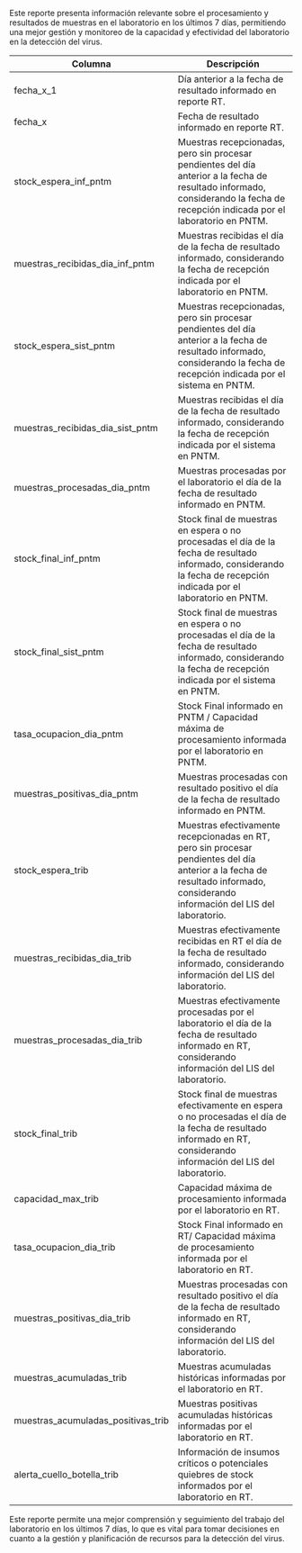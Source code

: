 Este reporte presenta información relevante sobre el procesamiento y resultados de muestras en el laboratorio en los últimos 7 días, permitiendo una mejor gestión y monitoreo de la capacidad y efectividad del laboratorio en la detección del virus.

| Columna                            | Descripción                                                                                                                                                                      |
|------------------------------------|----------------------------------------------------------------------------------------------------------------------------------------------------------------------------------|
| fecha_x_1                          | Día anterior a la fecha de resultado informado en reporte RT.                                                                                                                    |
| fecha_x                            | Fecha de resultado informado en reporte RT.                                                                                                                                      |
| stock_espera_inf_pntm              | Muestras recepcionadas, pero sin procesar pendientes del día anterior a la fecha de resultado informado, considerando la fecha de recepción indicada por el laboratorio en PNTM. |
| muestras_recibidas_dia_inf_pntm    | Muestras recibidas el día de la fecha de resultado informado, considerando la fecha de recepción indicada por el laboratorio en PNTM.                                            |
| stock_espera_sist_pntm             | Muestras recepcionadas, pero sin procesar pendientes del día anterior a la fecha de resultado informado, considerando la fecha de recepción indicada por el sistema en PNTM.     |
| muestras_recibidas_dia_sist_pntm   | Muestras recibidas el día de la fecha de resultado informado, considerando la fecha de recepción indicada por el sistema en PNTM.                                                |
| muestras_procesadas_dia_pntm       | Muestras procesadas por el laboratorio el día de la fecha de resultado informado en PNTM.                                                                                        |
| stock_final_inf_pntm               | Stock final de muestras en espera o no procesadas el día de la fecha de resultado informado, considerando la fecha de recepción indicada por el laboratorio en PNTM.             |
| stock_final_sist_pntm              | Stock final de muestras en espera o no procesadas el día de la fecha de resultado informado, considerando la fecha de recepción indicada por el sistema en PNTM.                 |
| tasa_ocupacion_dia_pntm            | Stock Final informado en PNTM / Capacidad máxima de procesamiento informada por el laboratorio en PNTM.                                                                          |
| muestras_positivas_dia_pntm        | Muestras procesadas con resultado positivo el día de la fecha de resultado informado en PNTM.                                                                                    |
| stock_espera_trib                  | Muestras efectivamente recepcionadas en RT, pero sin procesar pendientes del día anterior a la fecha de resultado informado, considerando información del LIS del laboratorio.   |
| muestras_recibidas_dia_trib        | Muestras efectivamente recibidas en RT el día de la fecha de resultado informado, considerando información del LIS del laboratorio.                                              |
| muestras_procesadas_dia_trib       | Muestras efectivamente procesadas por el laboratorio el día de la fecha de resultado informado en RT, considerando información del LIS del laboratorio.                          |
| stock_final_trib                   | Stock final de muestras efectivamente en espera o no procesadas el día de la fecha de resultado informado en RT, considerando información del LIS del laboratorio.               |
| capacidad_max_trib                 | Capacidad máxima de procesamiento informada por el laboratorio en RT.                                                                                                            |
| tasa_ocupacion_dia_trib            | Stock Final informado en RT/ Capacidad máxima de procesamiento informada por el laboratorio en RT.                                                                               |
| muestras_positivas_dia_trib        | Muestras procesadas con resultado positivo el día de la fecha de resultado informado en RT, considerando información del LIS del laboratorio.                                    |
| muestras_acumuladas_trib           | Muestras acumuladas históricas informadas por el laboratorio en RT.                                                                                                              |
| muestras_acumuladas_positivas_trib | Muestras positivas acumuladas históricas informadas por el laboratorio en RT.                                                                                                    |
| alerta_cuello_botella_trib         | Información de insumos críticos o potenciales quiebres de stock informados por el laboratorio en RT.                                                                             |

Este reporte permite una mejor comprensión y seguimiento del trabajo del laboratorio en los últimos 7 días, lo que es vital para tomar decisiones en cuanto a la gestión y planificación de recursos para la detección del virus.
